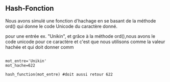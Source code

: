## Hash-Fonction

Nous avons simulé une fonction d'hachage en se basant de la méthode ord() qui donne le code Unicode du caractère donné. 

pour une entrée ex. "Unikin", et grâce à la méthode ord(),nous avons le code unicode pour ce caractère et c'est que nous utilisons comme la valeur hachée et qui doit donner comm
```

mot_entre='Unikin'
mot_hache=622

hash_function(mot_entre) #doit aussi retour 622
```
